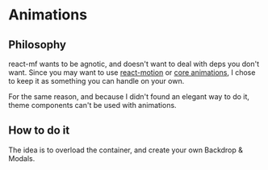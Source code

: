 # Animations

## Philosophy

react-mf wants to be agnotic, and doesn't want to deal with deps you don't want.
Since you may want to use [react-motion](https://github.com/chenglou/react-motion/)
or [core animations](https://facebook.github.io/react/docs/animation.html),
I chose to keep it as something you can handle on your own.

For the same reason, and because I didn't found an elegant way to do it,
theme components can't be used with animations.


## How to do it

The idea is to overload the container, and create your own Backdrop & Modals.
